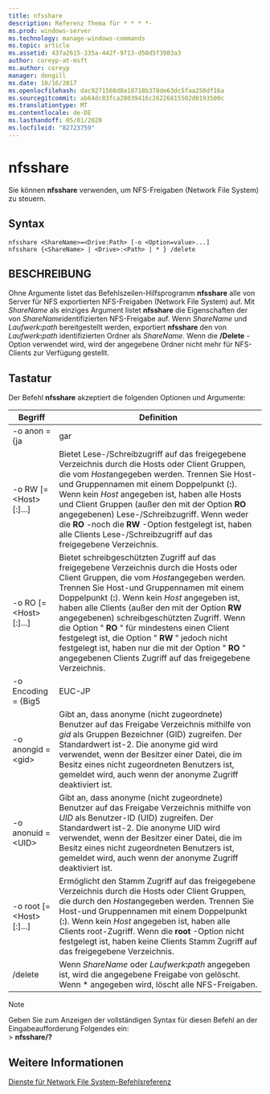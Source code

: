 ```yaml
---
title: nfsshare
description: Referenz Thema für * * * *-
ms.prod: windows-server
ms.technology: manage-windows-commands
ms.topic: article
ms.assetid: 437a2615-335a-442f-9713-d50d5f3983a3
author: coreyp-at-msft
ms.author: coreyp
manager: dongill
ms.date: 10/16/2017
ms.openlocfilehash: dac9271568d8a18718b378de63dc5faa258df16a
ms.sourcegitcommit: ab64dc83fca28039416c26226815502d0193500c
ms.translationtype: MT
ms.contentlocale: de-DE
ms.lasthandoff: 05/01/2020
ms.locfileid: "82723759"
---
```

# <a name="nfsshare"></a>nfsshare



Sie können **nfsshare** verwenden, um NFS-Freigaben (Network File System) zu steuern.

## <a name="syntax"></a>Syntax

```
nfsshare <ShareName>=<Drive:Path> [-o <Option=value>...]
nfsshare {<ShareName> | <Drive>:<Path> | * } /delete
```

## <a name="description"></a>BESCHREIBUNG

Ohne Argumente listet das Befehlszeilen-Hilfsprogramm **nfsshare** alle von Server für NFS exportierten NFS-Freigaben (Network File System) auf. Mit *ShareName* als einziges Argument listet **nfsshare** die Eigenschaften der von *ShareName*identifizierten NFS-Freigabe auf. Wenn *ShareName* und <em>Laufwerk</em>**:**<em>path</em> bereitgestellt werden, exportiert **nfsshare** den von <em>Laufwerk</em>**:**<em>path</em> identifizierten Ordner als *ShareName*. Wenn die **/Delete** -Option verwendet wird, wird der angegebene Ordner nicht mehr für NFS-Clients zur Verfügung gestellt.

## <a name="options"></a>Tastatur

Der Befehl **nfsshare** akzeptiert die folgenden Optionen und Argumente:


|             Begriff              |                                                                                                                                                                                                                      Definition                                                                                                                                                                                                                       |
|-------------------------------|-------------------------------------------------------------------------------------------------------------------------------------------------------------------------------------------------------------------------------------------------------------------------------------------------------------------------------------------------------------------------------------------------------------------------------------------------------|
|         -o anon = {ja          |                                                                                                                                                                                                                          gar                                                                                                                                                                                                                          |
|  -o RW [=\<Host> [:<Host>]...]  |                       Bietet Lese-/Schreibzugriff auf das freigegebene Verzeichnis durch die Hosts oder Client Gruppen, die vom *Host*angegeben werden. Trennen Sie Host-und Gruppennamen mit einem Doppelpunkt (**:**). Wenn kein *Host* angegeben ist, haben alle Hosts und Client Gruppen (außer den mit der Option **RO** angegebenen) Lese-/Schreibzugriff. Wenn weder die **RO** -noch die **RW** -Option festgelegt ist, haben alle Clients Lese-/Schreibzugriff auf das freigegebene Verzeichnis.                       |
|  -o RO [=\<Host> [:<Host>]...]  | Bietet schreibgeschützten Zugriff auf das freigegebene Verzeichnis durch die Hosts oder Client Gruppen, die vom *Host*angegeben werden. Trennen Sie Host-und Gruppennamen mit einem Doppelpunkt (**:**). Wenn kein *Host* angegeben ist, haben alle Clients (außer den mit der Option **RW** angegebenen) schreibgeschützten Zugriff. Wenn die Option " **RO** " für mindestens einen Client festgelegt ist, die Option " **RW** " jedoch nicht festgelegt ist, haben nur die mit der Option " **RO** " angegebenen Clients Zugriff auf das freigegebene Verzeichnis. |
|       -o Encoding = {Big5       |                                                                                                                                                                                                                        EUC-JP                                                                                                                                                                                                                         |
|       -o anongid =\<gid>       |                                                                                     Gibt an, dass anonyme (nicht zugeordnete) Benutzer auf das Freigabe Verzeichnis mithilfe von *gid* als Gruppen Bezeichner (GID) zugreifen. Der Standardwert ist-2. Die anonyme gid wird verwendet, wenn der Besitzer einer Datei, die im Besitz eines nicht zugeordneten Benutzers ist, gemeldet wird, auch wenn der anonyme Zugriff deaktiviert ist.                                                                                      |
|      -o anonuid =\<UID>       |                                                                                      Gibt an, dass anonyme (nicht zugeordnete) Benutzer auf das Freigabe Verzeichnis mithilfe von *UID* als Benutzer-ID (UID) zugreifen. Der Standardwert ist-2. Die anonyme UID wird verwendet, wenn der Besitzer einer Datei, die im Besitz eines nicht zugeordneten Benutzers ist, gemeldet wird, auch wenn der anonyme Zugriff deaktiviert ist.                                                                                      |
| -o root [=\<Host> [:<Host>]...] |                                                                         Ermöglicht den Stamm Zugriff auf das freigegebene Verzeichnis durch die Hosts oder Client Gruppen, die durch den *Host*angegeben werden. Trennen Sie Host-und Gruppennamen mit einem Doppelpunkt (**:**). Wenn kein *Host* angegeben ist, haben alle Clients root-Zugriff. Wenn die **root** -Option nicht festgelegt ist, haben keine Clients Stamm Zugriff auf das freigegebene Verzeichnis.                                                                         |
|            /delete            |                                                                                                                                                       Wenn *ShareName* oder <em>Laufwerk</em>**:**<em>path</em> angegeben ist, wird die angegebene Freigabe von gelöscht. Wenn \* angegeben wird, löscht alle NFS-Freigaben.                                                                                                                                                       |

> [!NOTE]
> Geben Sie zum Anzeigen der vollständigen Syntax für diesen Befehl an der Eingabeaufforderung Folgendes ein:</br>> **nfsshare/?**

## <a name="see-also"></a>Weitere Informationen

[Dienste für Network File System-Befehlsreferenz](services-for-network-file-system-command-reference.md)